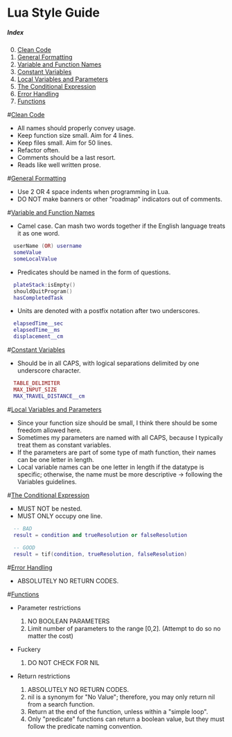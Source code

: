 # Lua Style Guide

##### Index
0. [Clean Code](#clean-code)
1. [General Formatting](#general-formatting)
2. [Variable and Function Names](#variable-and-function-names)
3. [Constant Variables](#constant-variables)
4. [Local Variables and Parameters](#local-variables-and-parameters)
5. [The Conditional Expression](#the-conditional-expression)
6. [Error Handling](#error-handling)
7. [Functions](#functions)

#[Clean Code](#index)
  - All names should properly convey usage.
  - Keep function size small. Aim for 4 lines.
  - Keep files small. Aim for 50 lines.
  - Refactor often.
  - Comments should be a last resort.
  - Reads like well written prose.

#[General Formatting](#index)
  - Use 2 OR 4 space indents when programming in Lua.
  - DO NOT make banners or other "roadmap" indicators out of comments.

#[Variable and Function Names](#index)
  - Camel case.  Can mash two words together if the English language treats it as one word.
```Lua
  userName (OR) username
  someValue
  someLocalValue
```
  - Predicates should be named in the form of questions. 
```Lua
  plateStack:isEmpty()
  shouldQuitProgram()
  hasCompletedTask
```
  - Units are denoted with a postfix notation after two underscores.
```Lua
  elapsedTime__sec
  elapsedTime__ms
  displacement__cm
```

#[Constant Variables](#index)
  - Should be in all CAPS, with logical separations delimited by one underscore character.
```Lua
  TABLE_DELIMITER
  MAX_INPUT_SIZE
  MAX_TRAVEL_DISTANCE__cm
```

#[Local Variables and Parameters](#index)
  - Since your function size should be small, I think there should be some freedom allowed here.
  - Sometimes my parameters are named with all CAPS, because I typically treat them as constant variables.
  - If the parameters are part of some type of math function, their names can be one letter in length.
  - Local variable names can be one letter in length if the datatype is specific; otherwise, the name must be more  descriptive -> following the Variables guidelines.

#[The Conditional Expression](#index)
  - MUST NOT be nested.
  - MUST ONLY occupy one line.
```Lua
  -- BAD
  result = condition and trueResolution or falseResolution
  
  -- GOOD
  result = tif(condition, trueResolution, falseResolution)
```

#[Error Handling](#index)
  - ABSOLUTELY NO RETURN CODES.

#[Functions](#index)
  - Parameter restrictions
    1. NO BOOLEAN PARAMETERS
    2. Limit number of parameters to the range [0,2].  (Attempt to do so no matter the cost)
  
  - Fuckery
    1. DO NOT CHECK FOR NIL
  
  - Return restrictions
    1. ABSOLUTELY NO RETURN CODES.
    2. nil is a synonym for "No Value"; therefore, you may only return nil from a search function.
    3. Return at the end of the function, unless within a "simple loop".
    4. Only "predicate" functions can return a boolean value, but they must follow the predicate naming convention.  
  
